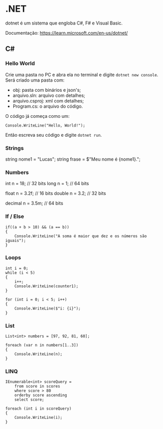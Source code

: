 # .NET

dotnet é um sistema que engloba C#, F# e Visual Basic.

Documentação: https://learn.microsoft.com/en-us/dotnet/

## C#

### Hello World

Crie uma pasta no PC e abra ela no terminal e digite `dotnet new console`.
Será criado uma pasta com:

* obj: pasta com binários e json's;
* arquivo.sln: arquivo com detalhes;
* arquivo.csproj: xml com detalhes;
* Program.cs: o arquivo do código.

O código já começa como um:

`Console.WriteLine("Hello, World!");`

Então escreva seu código e digite `dotnet run`.

### Strings
string nome1 = "Lucas";
string frase = $"Meu nome é {nome1}.";

### Numbers
int n = 18; // 32 bits
long n = 1; // 64 bits

float n = 3.2f; // 16 bits
double n = 3.2; // 32 bits

decimal n = 3.5m; // 64 bits

### If / Else
```
if((a + b > 10) && (a == b))
{
    Console.WriteLine("A soma é maior que dez e os números são iguais");
}
```

### Loops
```
int i = 0;
while (i < 5)
{
    i++;
    Console.WriteLine(counter1);
}

for (int i = 0; i < 5; i++)
{
    Console.WriteLine($"i: {i}");
}
```

### List
```
List<int> numbers = [97, 92, 81, 60];

foreach (var n in numbers[1..3])
{
    Console.WriteLine(n);
}
```

### LINQ
```
IEnumerable<int> scoreQuery =
    from score in scores
    where score > 80
    orderby score ascending
    select score;

foreach (int i in scoreQuery)
{
    Console.WriteLine(i);
}
```